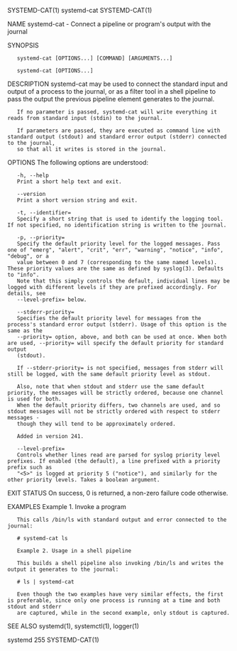SYSTEMD-CAT(1)								  systemd-cat								SYSTEMD-CAT(1)

NAME
       systemd-cat - Connect a pipeline or program's output with the journal

SYNOPSIS

       systemd-cat [OPTIONS...] [COMMAND] [ARGUMENTS...]

       systemd-cat [OPTIONS...]

DESCRIPTION
       systemd-cat may be used to connect the standard input and output of a process to the journal, or as a filter tool in a shell pipeline to pass the
       output the previous pipeline element generates to the journal.

       If no parameter is passed, systemd-cat will write everything it reads from standard input (stdin) to the journal.

       If parameters are passed, they are executed as command line with standard output (stdout) and standard error output (stderr) connected to the journal,
       so that all it writes is stored in the journal.

OPTIONS
       The following options are understood:

       -h, --help
	   Print a short help text and exit.

       --version
	   Print a short version string and exit.

       -t, --identifier=
	   Specify a short string that is used to identify the logging tool. If not specified, no identification string is written to the journal.

       -p, --priority=
	   Specify the default priority level for the logged messages. Pass one of "emerg", "alert", "crit", "err", "warning", "notice", "info", "debug", or a
	   value between 0 and 7 (corresponding to the same named levels). These priority values are the same as defined by syslog(3). Defaults to "info".
	   Note that this simply controls the default, individual lines may be logged with different levels if they are prefixed accordingly. For details, see
	   --level-prefix= below.

       --stderr-priority=
	   Specifies the default priority level for messages from the process's standard error output (stderr). Usage of this option is the same as the
	   --priority= option, above, and both can be used at once. When both are used, --priority= will specify the default priority for standard output
	   (stdout).

	   If --stderr-priority= is not specified, messages from stderr will still be logged, with the same default priority level as stdout.

	   Also, note that when stdout and stderr use the same default priority, the messages will be strictly ordered, because one channel is used for both.
	   When the default priority differs, two channels are used, and so stdout messages will not be strictly ordered with respect to stderr messages -
	   though they will tend to be approximately ordered.

	   Added in version 241.

       --level-prefix=
	   Controls whether lines read are parsed for syslog priority level prefixes. If enabled (the default), a line prefixed with a priority prefix such as
	   "<5>" is logged at priority 5 ("notice"), and similarly for the other priority levels. Takes a boolean argument.

EXIT STATUS
       On success, 0 is returned, a non-zero failure code otherwise.

EXAMPLES
       Example 1. Invoke a program

       This calls /bin/ls with standard output and error connected to the journal:

	   # systemd-cat ls

       Example 2. Usage in a shell pipeline

       This builds a shell pipeline also invoking /bin/ls and writes the output it generates to the journal:

	   # ls | systemd-cat

       Even though the two examples have very similar effects, the first is preferable, since only one process is running at a time and both stdout and stderr
       are captured, while in the second example, only stdout is captured.

SEE ALSO
       systemd(1), systemctl(1), logger(1)

systemd 255																	SYSTEMD-CAT(1)

